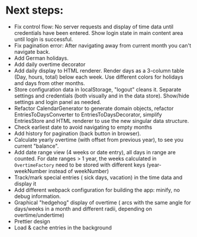 # Next steps:
- Fix control flow: No server requests and display of time data until credentials have been entered. Show login state in main content area until login is successful.
- Fix pagination error: After navigating away from current month you can't navigate back.
- Add German holidays.
- Add daily overtime decorator
- Add daily display to HTML renderer. Render days as a 3-column table (Day, hours, total) below each week. Use different colors for holidays and days from other months.
- Store configuration data in localStorage, "logout" cleans it. Separate settings and credentials (both visually and in the data store). Show/hide settings and login panel as needed.
- Refactor CalendarGenerator to generate domain objects, refactor EntriesToDaysConverter to EntriesToDaysDecorator, simplify EntriesStore and HTML renderer to use the new singular data structure.
- Check earliest date to avoid navigating to empty months
- Add history for pagination (back button in browser).
- Calculate yearly overtime (with offset from previous year), to see you current "balance".
- Add date range view (4 weeks or date entry), all days in range are counted. For date ranges > 1 year, the weeks calculated in `OvertimeFactory` need to be stored with different keys (year-weekNumber instead of weekNumber)
- Track/mark special entries ( sick days, vacation) in the time data and display it
- Add different webpack configuration for building the app: minify, no debug information.
- Graphical "hedgehog" display of overtime ( arcs with the same angle for days/weeks in a month and different radii, depending on overtime/undertime)
- Prettier design
- Load & cache entries in the background
